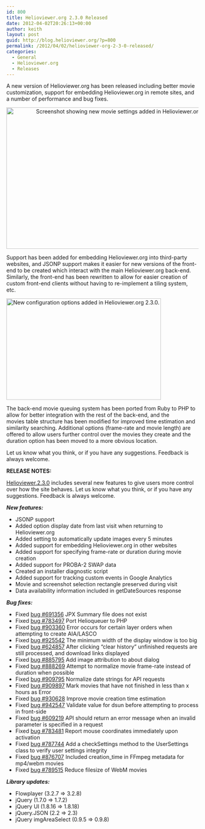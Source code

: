```yaml
---
id: 800
title: Helioviewer.org 2.3.0 Released
date: 2012-04-02T20:26:13+00:00
author: keith
layout: post
guid: http://blog.helioviewer.org/?p=800
permalink: /2012/04/02/helioviewer-org-2-3-0-released/
categories:
  - General
  - Helioviewer.org
  - Releases
---
```

A new version of Helioviewer.org has been released including better movie customization, support for embedding Helioviewer.org in remote sites, and a number of performance and bug fixes.

<p style="text-align: center;">
  <a href="https://helioviewer-project.github.io/images/uploads/2012/04/Helioviewer_230_movie_settings.png"><img class="aligncenter  wp-image-801" title="Helioviewer.org 2.3.0 Movie Settings" src="https://helioviewer-project.github.io/images/uploads/2012/04/Helioviewer_230_movie_settings-1024x618.png" alt="Screenshot showing new movie settings added in Helioviewer.org 2.3.0." width="614" height="371"   sizes="(max-width: 614px) 100vw, 614px" /></a>
</p>

Support has been added for embedding Helioviewer.org into third-party websites, and JSONP support makes it easier for new versions of the front-end to be created which interact with the main Helioviewer.org back-end. Similarly, the front-end has been rewritten to allow for easier creation of custom front-end clients without having to re-implement a tiling system, etc.

[<img class="aligncenter size-full wp-image-802" title="Helioviewer.org 2.3.0 settings" src="https://helioviewer-project.github.io/images/uploads/2012/04/helioviewer_230_settings.png" alt="New configuration options added in Helioviewer.org 2.3.0." width="405" height="266"   sizes="(max-width: 405px) 100vw, 405px" />](https://helioviewer-project.github.io/images/uploads/2012/04/helioviewer_230_settings.png)

The back-end movie queuing system has been ported from Ruby to PHP to allow for better integration with the rest of the back-end, and the movies table structure has been modified for improved time estimation and similarity searching. Additional options (frame-rate and movie length) are offered to allow users further control over the movies they create and the duration option has been moved to a more obvious location.

Let us know what you think, or if you have any suggestions. Feedback is always welcome.

**RELEASE NOTES:**

[Helioviewer.2.3.0](https://launchpad.net/helioviewer.org/+milestone/2.3.0) includes several new features to give users more control over how the site behaves. Let us know what you think, or if you have any suggestions. Feedback is always welcome.

_**New features:**_

* JSONP support  
* Added option display date from last visit when returning to Helioviewer.org  
* Added setting to automatically update images every 5 minutes  
* Added support for embedding Helioviewer.org in other websites  
* Added support for specifying frame-rate or duration during movie creation  
* Added support for PROBA-2 SWAP data  
* Created an installer diagnostic script  
* Added support for tracking custom events in Google Analytics  
* Movie and screenshot selection rectangle preserved during visit  
* Data availability information included in getDateSources response

_**Bug fixes:**_

* Fixed [bug #691356](https://bugs.launchpad.net/helioviewer.org/+bug/691356) JPX Summary file does not exist  
* Fixed [bug #783497](https://bugs.launchpad.net/helioviewer.org/+bug/783497) Port Helioqueuer to PHP  
* Fixed [bug #903360](https://bugs.launchpad.net/helioviewer.org/+bug/903360) Error occurs for certain layer orders when attempting to create AIA/LASCO  
* Fixed [bug #925542](https://bugs.launchpad.net/helioviewer.org/+bug/925542) The minimum width of the display window is too big  
* Fixed [bug #624857](https://bugs.launchpad.net/helioviewer.org/+bug/624857) After clicking &#8220;clear history&#8221; unfinished requests are still processed, and download links displayed  
* Fixed [bug #885795](https://bugs.launchpad.net/helioviewer.org/+bug/885795) Add image attribution to about dialog  
* Fixed [bug #888269](https://bugs.launchpad.net/helioviewer.org/+bug/888269) Attempt to normalize movie frame-rate instead of duration when possible  
* Fixed [bug #909795](https://bugs.launchpad.net/helioviewer.org/+bug/909795) Normalize date strings for API requests  
* Fixed [bug #909897](https://bugs.launchpad.net/helioviewer.org/+bug/909897) Mark movies that have not finished in less than x hours as Error  
* Fixed [bug #930628](https://bugs.launchpad.net/helioviewer.org/+bug/930628) Improve movie creation time estimation  
* Fixed [bug #942547](https://bugs.launchpad.net/helioviewer.org/+bug/942547) Validate value for dsun before attempting to process in front-side  
* Fixed [bug #609219](https://bugs.launchpad.net/helioviewer.org/+bug/609219) API should return an error message when an invalid parameter is specified in a request  
* Fixed [bug #783481](https://bugs.launchpad.net/helioviewer.org/+bug/783481) Report mouse coordinates immediately upon activation  
* Fixed [bug #787744](https://bugs.launchpad.net/helioviewer.org/+bug/787744) Add a checkSettings method to the UserSettings class to verify user settings integrity  
* Fixed [bug #876707](https://bugs.launchpad.net/helioviewer.org/+bug/876707) Included creation_time in FFmpeg metadata for mp4/webm movies  
* Fixed [bug #789515](https://bugs.launchpad.net/helioviewer.org/+bug/789515) Reduce filesize of WebM movies

_**Library updates:**_

* Flowplayer (3.2.7 => 3.2.8)  
* jQuery (1.7.0 => 1.7.2)  
* jQuery UI (1.8.16 => 1.8.18)  
* jQuery.JSON (2.2 => 2.3)  
* jQuery imgAreaSelect (0.9.5 => 0.9.8)

